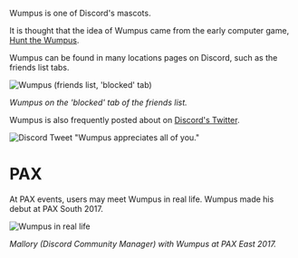 <!-- TITLE: Wumpus -->

Wumpus is one of Discord's mascots.

It is thought that the idea of Wumpus came from the early computer game, [Hunt the Wumpus](https://en.wikipedia.org/wiki/Hunt_the_Wumpus).

Wumpus can be found in many locations pages on Discord, such as the friends list tabs.

![Wumpus (friends list, 'blocked' tab)](https://i.imgur.com/NFg8NKl.jpg)

*Wumpus on the 'blocked' tab of the friends list.*

Wumpus is also frequently posted about on [Discord's Twitter](https://twitter.com/discordapp).

![Discord Tweet "Wumpus appreciates all of you."](https://i.imgur.com/9rsvKZ8.png)
# PAX
At PAX events, users may meet Wumpus in real life. Wumpus made his debut at PAX South 2017.

![Wumpus in real life](http://i.imgur.com/afGy7sg.jpg?1)

*Mallory (Discord Community Manager) with Wumpus at PAX East 2017.*